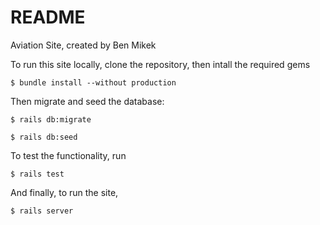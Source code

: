 # README

Aviation Site, created by Ben Mikek

To run this site locally, clone the repository, then intall the required gems

``$ bundle install --without production``

Then migrate and seed the database:

``$ rails db:migrate``

``$ rails db:seed``

To test the functionality, run

``$ rails test``

And finally, to run the site,

``$ rails server``
